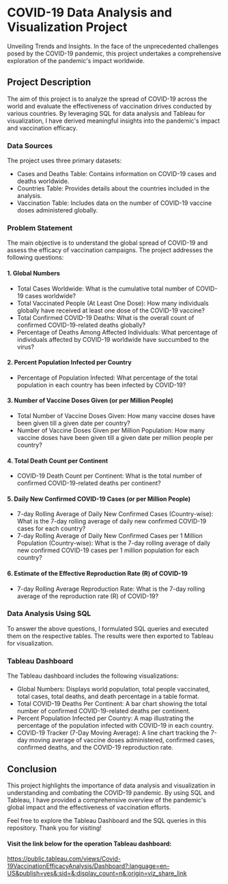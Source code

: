 # COVID-19 Data Analysis and Visualization Project
Unveiling Trends and Insights. In the face of the unprecedented challenges posed by the COVID-19 pandemic, this project undertakes a comprehensive exploration of the pandemic's impact worldwide.

## Project Description
The aim of this project is to analyze the spread of COVID-19 across the world and evaluate the effectiveness of vaccination drives conducted by various countries. By leveraging SQL for data analysis and Tableau for visualization, I have derived meaningful insights into the pandemic's impact and vaccination efficacy.

### Data Sources
The project uses three primary datasets:

  - Cases and Deaths Table: Contains information on COVID-19 cases and deaths worldwide.
  - Countries Table: Provides details about the countries included in the analysis.
  - Vaccination Table: Includes data on the number of COVID-19 vaccine doses administered globally.

### Problem Statement
The main objective is to understand the global spread of COVID-19 and assess the efficacy of vaccination campaigns. The project addresses the following questions:

  #### 1. Global Numbers
  - Total Cases Worldwide: What is the cumulative total number of COVID-19 cases worldwide?
  - Total Vaccinated People (At Least One Dose): How many individuals globally have received at least one dose of the COVID-19 vaccine?
  - Total Confirmed COVID-19 Deaths: What is the overall count of confirmed COVID-19-related deaths globally?
  - Percentage of Deaths Among Affected Individuals: What percentage of individuals affected by COVID-19 worldwide have succumbed to the virus?
  #### 2. Percent Population Infected per Country
  - Percentage of Population Infected: What percentage of the total population in each country has been infected by COVID-19?
  #### 3. Number of Vaccine Doses Given (or per Million People)
  - Total Number of Vaccine Doses Given: How many vaccine doses have been given till a given date per country?
  - Number of Vaccine Doses Given per Million Population: How many vaccine doses have been given till a given date per million people per country?
  #### 4. Total Death Count per Continent
  - COVID-19 Death Count per Continent: What is the total number of confirmed COVID-19-related deaths per continent?
  #### 5. Daily New Confirmed COVID-19 Cases (or per Million People)
  - 7-day Rolling Average of Daily New Confirmed Cases (Country-wise): What is the 7-day rolling average of daily new confirmed COVID-19 cases for each country?
  - 7-day Rolling Average of Daily New Confirmed Cases per 1 Million Population (Country-wise): What is the 7-day rolling average of daily new confirmed COVID-19 cases per 1 million population for each country?
  #### 6. Estimate of the Effective Reproduction Rate (R) of COVID-19
  - 7-day Rolling Average Reproduction Rate: What is the 7-day rolling average of the reproduction rate (R) of COVID-19?

### Data Analysis Using SQL
To answer the above questions, I formulated SQL queries and executed them on the respective tables. The results were then exported to Tableau for visualization.

### Tableau Dashboard
The Tableau dashboard includes the following visualizations:
  - Global Numbers: Displays world population, total people vaccinated, total cases, total deaths, and death percentage in a table format.
  - Total COVID-19 Deaths Per Continent: A bar chart showing the total number of confirmed COVID-19-related deaths per continent.
  - Percent Population Infected per Country: A map illustrating the percentage of the population infected with COVID-19 in each country.
  - COVID-19 Tracker (7-Day Moving Average): A line chart tracking the 7-day moving average of vaccine doses administered, confirmed cases, confirmed deaths, and the COVID-19 reproduction rate.

## Conclusion
This project highlights the importance of data analysis and visualization in understanding and combating the COVID-19 pandemic. By using SQL and Tableau, I have provided a comprehensive overview of the pandemic's global impact and the effectiveness of vaccination efforts.

Feel free to explore the Tableau Dashboard and the SQL queries in this repository. Thank you for visiting!

#### Visit the link below for the operation Tableau dashboard:
https://public.tableau.com/views/Covid-19VaccinationEfficacyAnalysis/Dashboard?:language=en-US&publish=yes&:sid=&:display_count=n&:origin=viz_share_link
